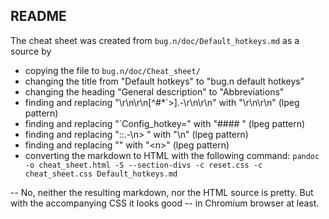 ## README

The cheat sheet was created from `bug.n/doc/Default_hotkeys.md` as a source by 

* copying the file to `bug.n/doc/Cheat_sheet/`
* changing the title from "Default hotkeys" to "bug.n default hotkeys"
* changing the heading "General description" to "Abbreviations"
* finding and replacing "\r\n\r\n[^#*`>].-\r\n\r\n" with "\r\n\r\n" (lpeg pattern)
* finding and replacing "`Config_hotkey=" with "#### " (lpeg pattern)
* finding and replacing "::.-\n> " with "\n" (lpeg pattern)
* finding and replacing "<n>" with "&lt;n&gt;" (lpeg pattern)
* converting the markdown to HTML with the following command:
`pandoc -o cheat_sheet.html -S --section-divs -c reset.css -c cheat_sheet.css Default_hotkeys.md`

-- No, neither the resulting markdown, nor the HTML source is pretty. But with 
the accompanying CSS it looks good -- in Chromium browser at least.